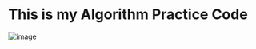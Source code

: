 # This is my Algorithm Practice Code
![image](https://github.com/user-attachments/assets/f03e9bae-037a-4355-985b-fe3fafe5b31f)
